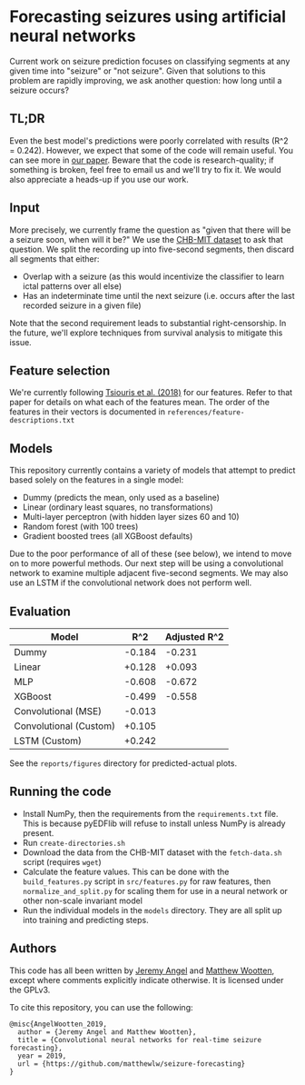 # Forecasting seizures using artificial neural networks

Current work on seizure prediction focuses on classifying segments at any given
time into "seizure" or "not seizure". Given that solutions to this problem are
rapidly improving, we ask another question: how long until a seizure occurs?

## TL;DR

Even the best model's predictions were poorly correlated with results (R^2 = 0.242).
However, we expect that some of the code will remain useful. You can see more in [our
paper](https://github.com/matthewlw/seizure-forecasting/blob/master/references/AngelWootten_2019.pdf).
Beware that the code is research-quality; if something is broken, feel free to
email us and we'll try to fix it. We would also appreciate a heads-up if you use
our work.

## Input

More precisely, we currently frame the question as "given that there will be a
seizure soon, when will it be?" We use the [CHB-MIT
dataset](https://physionet.org/pn6/chbmit/) to ask that question. We split the
recording up into five-second segments, then discard all segments that either:
- Overlap with a seizure (as this would incentivize the classifier to learn
  ictal patterns over all else)
- Has an indeterminate time until the next seizure (i.e. occurs after the last
  recorded seizure in a given file)

Note that the second requirement leads to substantial right-censorship. In the
future, we'll explore techniques from survival analysis to mitigate this issue.


## Feature selection

We're currently following [Tsiouris et al.
(2018)](https://doi.org/10.1016/j.compbiomed.2018.05.019) for our features.
Refer to that paper for details on what each of the features mean. The order of
the features in their vectors is documented in
`references/feature-descriptions.txt`

## Models

This repository currently contains a variety of models that attempt to predict
based solely on the features in a single model:
* Dummy (predicts the mean, only used as a baseline)
* Linear (ordinary least squares, no transformations)
* Multi-layer perceptron (with hidden layer sizes 60 and 10)
* Random forest (with 100 trees)
* Gradient boosted trees (all XGBoost defaults)

Due to the poor performance of all of these (see below), we intend to move on to
more powerful methods. Our next step will be using a convolutional network to
examine multiple adjacent five-second segments. We may also use an LSTM if the
convolutional network does not perform well.

## Evaluation

| Model                  | R^2    | Adjusted R^2 |
| ---------------------- | ------ | ------------ |
| Dummy                  | -0.184 | -0.231 |
| Linear                 | +0.128 | +0.093 |
| MLP                    | -0.608 | -0.672 |
| XGBoost                | -0.499 | -0.558 |
| Convolutional (MSE)    | -0.013 |        |
| Convolutional (Custom) | +0.105 |        |
| LSTM (Custom)          | +0.242 |        |

See the `reports/figures` directory for predicted-actual plots.

## Running the code

* Install NumPy, then the requirements from the `requirements.txt` file. This is because pyEDFlib will refuse to install unless NumPy is already present.
* Run `create-directories.sh`
* Download the data from the CHB-MIT dataset with the `fetch-data.sh` script (requires `wget`)
* Calculate the feature values. This can be done with the `build_features.py` script in `src/features.py` for raw features, then `normalize_and_split.py` for scaling them for use in a neural network or other non-scale invariant model
* Run the individual models in the `models` directory. They are all split up into training and predicting steps.

## Authors

This code has all been written by [Jeremy Angel](https://github.com/Jeralan) and [Matthew Wootten](https://github.com/matthewlw), except where
comments explicitly indicate otherwise. It is licensed under the GPLv3.

To cite this repository, you can use the following:

```
@misc{AngelWootten_2019,
  author = {Jeremy Angel and Matthew Wootten},
  title = {Convolutional neural networks for real-time seizure forecasting},
  year = 2019,
  url = {https://github.com/matthewlw/seizure-forecasting}
}
```
